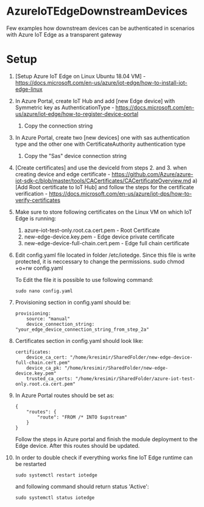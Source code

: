 # AzureIoTEdgeDownstreamDevices
Few examples how downstream devices can be authenticated in scenarios with Azure IoT Edge as a transparent gateway

# Setup

1. [Setup Azure IoT Edge on Linux Ubuntu 18.04 VM] - https://docs.microsoft.com/en-us/azure/iot-edge/how-to-install-iot-edge-linux
2. In Azure Portal, create IoT Hub and add [new Edge device] with Symmetric key as AuthenticationType - https://docs.microsoft.com/en-us/azure/iot-edge/how-to-register-device-portal
	1) Copy the connection string 
3. In Azure Portal, create two [new devices] one with sas authentication type and the other one with CertificateAuthority authentication type
	1) Copy the "Sas" device connection string
4. [Create certificates] and use the deviceId from steps 2. and 3. when creating device and edge certificate - https://github.com/Azure/azure-iot-sdk-c/blob/master/tools/CACertificates/CACertificateOverview.md
   a) [Add Root certificate to IoT Hub]  and follow the steps for the certificate verification - https://docs.microsoft.com/en-us/azure/iot-dps/how-to-verify-certificates
5. Make sure to store following certificates on the Linux VM on which IoT Edge is running:
   1. azure-iot-test-only.root.ca.cert.pem - Root Certificate
   2. new-edge-device.key.pem - Edge device private certificate
   3. new-edge-device-full-chain.cert.pem - Edge full chain certificate
6. Edit config.yaml file located in folder /etc/iotedge. Since this file is write protected, it is neccessary to change the permissions. 
   sudo chmod +o+rw config.yaml
   
   To Edit the file it is possible to use following command:
   ```
   sudo nano config.yaml
   ```
   
7. Provisioning section in config.yaml should be: 
	```
	provisioning:
		source: "manual"
		device_connection_string: "your_edge_device_connection_string_from_step_2a"
	```
 8. Certificates section in config.yaml should look like:
	```
	certificates:
		device_ca_cert: "/home/kresimir/SharedFolder/new-edge-device-full-chain.cert.pem"
		device_ca_pk: "/home/kresimir/SharedFolder/new-edge-device.key.pem"
		trusted_ca_certs: "/home/kresimir/SharedFolder/azure-iot-test-only.root.ca.cert.pem"
	```
	
9.  In Azure Portal routes should be set as:
	```
	{
		"routes": {
			"route": "FROM /* INTO $upstream"
		}
	}
	```
	
	Follow the steps in Azure portal and finish the module deployment to the Edge device. After this routes should be updated.

10. In order to double check if everything works fine IoT Edge runtime can be restarted
	```
	sudo systemctl restart iotedge
	```
	
	and following command should return status 'Active':
	
	```
	sudo systemctl status iotedge
	```